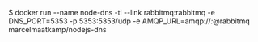 $ docker run --name node-dns -ti --link rabbitmq:rabbitmq -e DNS_PORT=5353 -p 5353:5353/udp -e AMQP_URL=amqp://*:*@rabbitmq marcelmaatkamp/nodejs-dns
